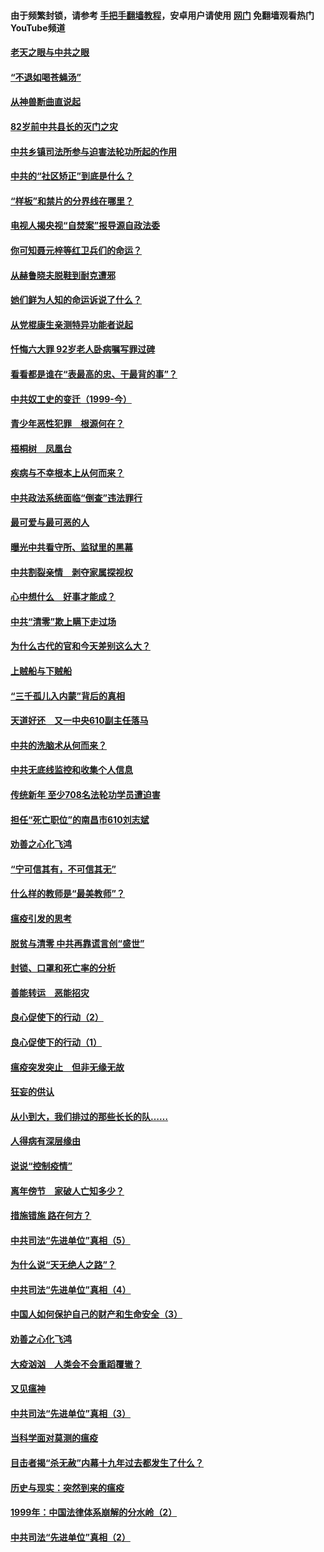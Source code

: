 #### 由于频繁封锁，请参考 [手把手翻墙教程](https://github.com/gfw-breaker/guides/wiki/)，安卓用户请使用 [网门](https://github.com/gfw-breaker/nogfw/blob/master/dl.md?t=04160101) 免翻墙观看热门YouTube频道 

#### [老天之眼与中共之眼](../pages/19/423378.md?t=04160101) 

#### [“不退如喝苍蝇汤”](../pages/19/423287.md?t=04160101) 

#### [从神兽断曲直说起](../pages/19/423201.md?t=04160101) 

#### [82岁前中共县长的灭门之灾](../pages/19/423055.md?t=04160101) 

#### [中共乡镇司法所参与迫害法轮功所起的作用](../pages/19/423064.md?t=04160101) 

#### [中共的“社区矫正”到底是什么？](../pages/19/422870.md?t=04160101) 

#### [“样板”和禁片的分界线在哪里？](../pages/19/422704.md?t=04160101) 

#### [电视人揭央视“自焚案”报导源自政法委](../pages/19/422770.md?t=04160101) 

#### [你可知聂元梓等红卫兵们的命运？](../pages/19/422848.md?t=04160101) 

#### [从赫鲁晓夫脱鞋到耐克遭邪](../pages/19/422826.md?t=04160101) 

#### [她们鲜为人知的命运诉说了什么？](../pages/19/422754.md?t=04160101) 

#### [从党棍康生亲测特异功能者说起](../pages/19/422657.md?t=04160101) 

#### [忏悔六大罪 92岁老人卧病嘱写罪过碑](../pages/19/422750.md?t=04160101) 

#### [看看都是谁在“表最高的忠、干最背的事”？](../pages/19/422703.md?t=04160101) 

#### [中共奴工史的变迁（1999-今）](../pages/19/422656.md?t=04160101) 

#### [青少年恶性犯罪　根源何在？](../pages/19/422449.md?t=04160101) 

#### [梧桐树　凤凰台](../pages/19/422442.md?t=04160101) 

#### [疾病与不幸根本上从何而来？](../pages/19/422438.md?t=04160101) 

#### [中共政法系统面临“倒查”违法罪行](../pages/19/422497.md?t=04160101) 

#### [最可爱与最可恶的人](../pages/19/422448.md?t=04160101) 

#### [曝光中共看守所、监狱里的黑幕](../pages/19/422390.md?t=04160101) 

#### [中共割裂亲情　剥夺家属探视权](../pages/19/422364.md?t=04160101) 

#### [心中想什么　好事才能成？](../pages/19/422318.md?t=04160101) 

#### [中共“清零”欺上瞒下走过场](../pages/19/422306.md?t=04160101) 

#### [为什么古代的官和今天差别这么大？](../pages/19/422228.md?t=04160101) 

#### [上贼船与下贼船](../pages/19/422276.md?t=04160101) 

#### [“三千孤儿入内蒙”背后的真相](../pages/19/422229.md?t=04160101) 

#### [天道好还　又一中央610副主任落马](../pages/19/422155.md?t=04160101) 

#### [中共的洗脑术从何而来？](../pages/19/422154.md?t=04160101) 

#### [中共无底线监控和收集个人信息](../pages/19/422039.md?t=04160101) 

#### [传统新年 至少708名法轮功学员遭迫害](../pages/19/421946.md?t=04160101) 

#### [担任“死亡职位”的南昌市610刘志斌](../pages/19/421957.md?t=04160101) 

#### [劝善之心化飞鸿](../pages/19/421164.md?t=04160101) 

#### [“宁可信其有，不可信其无”](../pages/19/421691.md?t=04160101) 

#### [什么样的教师是“最美教师”？](../pages/19/421755.md?t=04160101) 

#### [瘟疫引发的思考](../pages/19/421594.md?t=04160101) 

#### [脱贫与清零 中共再靠谎言创“盛世”](../pages/19/421590.md?t=04160101) 

#### [封锁、口罩和死亡率的分析](../pages/19/421495.md?t=04160101) 

#### [善能转运　恶能招灾](../pages/19/421334.md?t=04160101) 

#### [良心促使下的行动（2）](../pages/19/421361.md?t=04160101) 

#### [良心促使下的行动（1）](../pages/19/421302.md?t=04160101) 

#### [瘟疫突发突止　但非无缘无故](../pages/19/421281.md?t=04160101) 

#### [狂妄的供认](../pages/19/421199.md?t=04160101) 

#### [从小到大，我们排过的那些长长的队……](../pages/19/421243.md?t=04160101) 

#### [人得病有深层缘由](../pages/19/420864.md?t=04160101) 

#### [说说“控制疫情”](../pages/19/420831.md?t=04160101) 

#### [离年傍节　家破人亡知多少？](../pages/19/420563.md?t=04160101) 

#### [措施错施  路在何方？](../pages/19/420076.md?t=04160101) 

#### [中共司法“先进单位”真相（5）](../pages/19/419453.md?t=04160101) 

#### [为什么说“天无绝人之路”？](../pages/19/419618.md?t=04160101) 

#### [中共司法“先进单位”真相（4）](../pages/19/419452.md?t=04160101) 

#### [中国人如何保护自己的财产和生命安全（3）](../pages/19/419405.md?t=04160101) 

#### [劝善之心化飞鸿](../pages/19/418758.md?t=04160101) 

#### [大疫汹汹　人类会不会重蹈覆辙？](../pages/19/419691.md?t=04160101) 

#### [又见瘟神](../pages/19/419225.md?t=04160101) 

#### [中共司法“先进单位”真相（3）](../pages/19/419451.md?t=04160101) 

#### [当科学面对莫测的瘟疫](../pages/19/419625.md?t=04160101) 

#### [目击者揭“杀无赦”内幕十九年过去都发生了什么？](../pages/19/419617.md?t=04160101) 

#### [历史与现实：突然到来的瘟疫](../pages/19/419619.md?t=04160101) 

#### [1999年：中国法律体系崩解的分水岭（2）](../pages/19/419455.md?t=04160101) 

#### [中共司法“先进单位”真相（2）](../pages/19/419450.md?t=04160101) 

